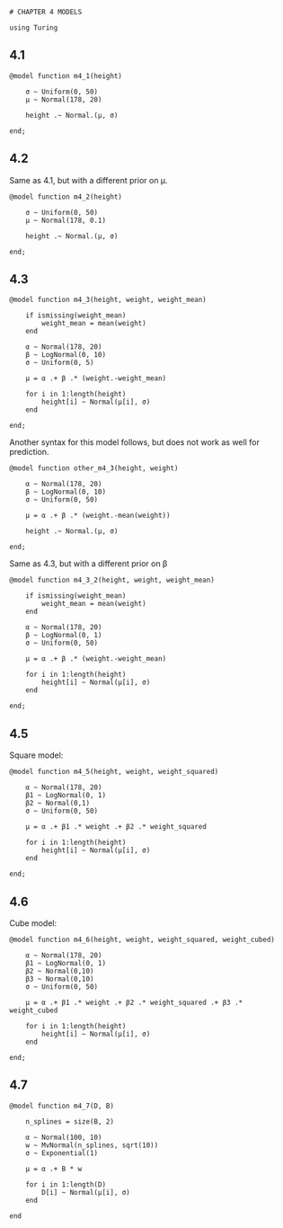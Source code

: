 <!--This file was generated, do not modify it.-->
```julia:ex1
# CHAPTER 4 MODELS

using Turing
```

 ## 4.1

```julia:ex2
@model function m4_1(height)

    σ ~ Uniform(0, 50)
    μ ~ Normal(178, 20)

    height .~ Normal.(μ, σ)

end;
```

 ## 4.2
Same as 4.1, but with a different prior on μ.

```julia:ex3
@model function m4_2(height)

    σ ~ Uniform(0, 50)
    μ ~ Normal(178, 0.1)

    height .~ Normal.(μ, σ)

end;
```

## 4.3

```julia:ex4
@model function m4_3(height, weight, weight_mean)

    if ismissing(weight_mean)
        weight_mean = mean(weight)
    end

    α ~ Normal(178, 20)
    β ~ LogNormal(0, 10)
    σ ~ Uniform(0, 5)

    μ = α .+ β .* (weight.-weight_mean)

    for i in 1:length(height)
        height[i] ~ Normal(μ[i], σ)
    end

end;
```

Another syntax for this model follows, but does not work as well for prediction.

```julia:ex5
@model function other_m4_3(height, weight)

    α ~ Normal(178, 20)
    β ~ LogNormal(0, 10)
    σ ~ Uniform(0, 50)

    μ = α .+ β .* (weight.-mean(weight))

    height .~ Normal.(μ, σ)

end;
```

Same as 4.3, but with a different prior on β

```julia:ex6
@model function m4_3_2(height, weight, weight_mean)

    if ismissing(weight_mean)
        weight_mean = mean(weight)
    end

    α ~ Normal(178, 20)
    β ~ LogNormal(0, 1)
    σ ~ Uniform(0, 50)

    μ = α .+ β .* (weight.-weight_mean)

    for i in 1:length(height)
        height[i] ~ Normal(μ[i], σ)
    end

end;
```

## 4.5

Square model:

```julia:ex7
@model function m4_5(height, weight, weight_squared)

    α ~ Normal(178, 20)
    β1 ~ LogNormal(0, 1)
    β2 ~ Normal(0,1)
    σ ~ Uniform(0, 50)

    μ = α .+ β1 .* weight .+ β2 .* weight_squared

    for i in 1:length(height)
        height[i] ~ Normal(μ[i], σ)
    end

end;
```

## 4.6

Cube model:

```julia:ex8
@model function m4_6(height, weight, weight_squared, weight_cubed)

    α ~ Normal(178, 20)
    β1 ~ LogNormal(0, 1)
    β2 ~ Normal(0,10)
    β3 ~ Normal(0,10)
    σ ~ Uniform(0, 50)

    μ = α .+ β1 .* weight .+ β2 .* weight_squared .+ β3 .* weight_cubed

    for i in 1:length(height)
        height[i] ~ Normal(μ[i], σ)
    end

end;
```

## 4.7

```julia:ex9
@model function m4_7(D, B)

    n_splines = size(B, 2)

    α ~ Normal(100, 10)
    w ~ MvNormal(n_splines, sqrt(10))
    σ ~ Exponential(1)

    μ = α .+ B * w

    for i in 1:length(D)
        D[i] ~ Normal(μ[i], σ)
    end

end
```

